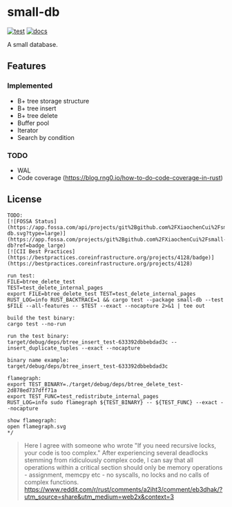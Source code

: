 # small-db

[![test](https://github.com/small-db/small-db/actions/workflows/test.yml/badge.svg)](https://github.com/small-db/small-db/actions/workflows/test.yml)
[![docs](https://docs.rs/small-db/badge.svg)](https://docs.rs/small-db)

A small database.

## Features

### Implemented

- B+ tree storage structure
- B+ tree insert
- B+ tree delete
- Buffer pool
- Iterator
- Search by condition

### TODO

- WAL
- Code coverage (https://blog.rng0.io/how-to-do-code-coverage-in-rust)

## License


```
TODO:
[![FOSSA Status](https://app.fossa.com/api/projects/git%2Bgithub.com%2FXiaochenCui%2Fsmall-db.svg?type=large)](https://app.fossa.com/projects/git%2Bgithub.com%2FXiaochenCui%2Fsmall-db?ref=badge_large)
[![CII Best Practices](https://bestpractices.coreinfrastructure.org/projects/4128/badge)](https://bestpractices.coreinfrastructure.org/projects/4128)

run test:
FILE=btree_delete_test
TEST=test_delete_internal_pages
export FILE=btree_delete_test TEST=test_delete_internal_pages RUST_LOG=info RUST_BACKTRACE=1 && cargo test --package small-db --test $FILE --all-features -- $TEST --exact --nocapture 2>&1 | tee out

build the test binary:
cargo test --no-run

run the test binary:
target/debug/deps/btree_insert_test-633392dbbebdad3c --
insert_duplicate_tuples --exact --nocapture

binary name example:
target/debug/deps/btree_insert_test-633392dbbebdad3c

flamegraph:
export TEST_BINARY=./target/debug/deps/btree_delete_test-2d878ed737dff71a
export TEST_FUNC=test_redistribute_internal_pages
RUST_LOG=info sudo flamegraph ${TEST_BINARY} -- ${TEST_FUNC} --exact --nocapture

show flamegraph:
open flamegraph.svg
*/
```

> Here I agree with someone who wrote "If you need recursive locks, your code is too complex." After experiencing several deadlocks stemming from ridiculously complex code, I can say that all operations within a critical section should only be memory operations - assignment, memcpy etc - no syscalls, no locks and no calls of complex functions.
> <https://www.reddit.com/r/rust/comments/a2jht3/comment/eb3dhak/?utm_source=share&utm_medium=web2x&context=3>

